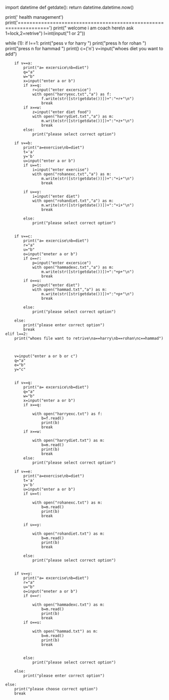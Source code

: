 import datetime
def getdate():
    return datetime.datetime.now()

print('                          health management')
print('=================================================================')
print(" welcome i am coach here\n ask 1=lock,2=retrive")
l=int(input("1 or 2"))

    
while (1):
    if l==1:
        print("pess v for harry ")
        print("press h for rohan ")
        print("press n for hammad ")
        print()
        c=('n')
        v=input("whoes diet you want to add")
    
        if v==a:
            print("a= excersice\nb=diet")
            q="a"
            w="b"
            x=input("enter a or b")
            if x==q:
                r=input("enter excersice")
                with open("harryexc.txt","a") as f:
                    f.write(str([str(getdate())])+":"+r+"\n")
                    break
            if x==w:
                z=input("enter diet food")
                with open("harrydiet.txt","a") as m:
                    m.write(str([str(getdate())])+":"+z+"\n")
                    break
            else:
                print("please select correct option")
    
        if v==b:
            print("a=exercise\nb=diet")
            t='a'
            y='b'
            u=input("enter a or b")
            if u==t:
                i=input("enter exercise")
                with open("rohanexc.txt","a") as m:
                    m.write(str([str(getdate())])+":"+i+"\n")
                    break
    
            if u==y:
                i=input("enter diet")
                with open("rohandiet.txt","a") as m:
                    m.write(str([str(getdate())])+":"+i+"\n")
                    break
            
            else:
                print("please select correct option") 
            
         
        if v==c:
            print("a= excercise\nb=diet")
            r="a"
            u="b"
            o=input("eneter a or b")
            if o==r:
                p=input("enter excersice")
                with open("hammadexc.txt","a") as m:
                    m.write(str([str(getdate())])+":"+p+"\n")
                    break                
            if o==u:
                p=input("enter diet")
                with open("hammad.txt","a") as m:
                    m.write(str([str(getdate())])+":"+p+"\n")
                    break
    
            else:
                print("please select correct option")
    
        else:
            print("please enter correct option")
            break 
    elif l==2:
        print("whoes file want to retrive\na==harry\nb==rohan\nc==hammad")
        
        
        
        v=input("enter a or b or c")
        q="a"
        e="b"
        y="c"
        
    
        if v==q:
            print("a= excersice\nb=diet")
            q="a"
            w="b"
            x=input("enter a or b")
            if x==q:
                
                with open("harryexc.txt") as f:
                    b=f.read()
                    print(b)
                    break
            if x==w:
                
                with open("harrydiet.txt") as m:
                    b=m.read()
                    print(b)
                    break
            else:
                print("please select correct option")
    
        if v==e:
            print("a=exercise\nb=diet")
            t='a'
            y='b'
            u=input("enter a or b")
            if u==t:
                    
                with open("rohanexc.txt") as m:
                    b=m.read()
                    print(b)
                    break
    
            if u==y:
                    
                with open("rohandiet.txt") as m:
                    b=m.read()
                    print(b)
                    break
            
            else:
                print("please select correct option") 
            
         
        if v==y:
            print("a= excercise\nb=diet")
            r="a"
            u="b"
            o=input("eneter a or b")
            if o==r:
                
                with open("hammadexc.txt") as m:
                    b=m.read()
                    print(b)
                    break
            if o==u:
                
                with open("hammad.txt") as m:
                    b=m.read()
                    print(b)
                    break
    
    
            else:
                print("please select correct option")
    
        else:
            print("please enter correct option")
            
    else:
        print("please choose correct option")
        break 

